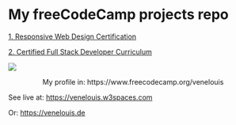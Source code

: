 # My freeCodeCamp projects repo

<p><a href="./1. Responsive Web Design Certification">1. Responsive Web Design Certification</a></p>
<p><a href="./2. Certified Full Stack Developer Curriculum">2. Certified Full Stack Developer Curriculum</a></p>

<img src="https://upload.wikimedia.org/wikipedia/commons/3/39/FreeCodeCamp_logo.png">

<p align="center">My profile in:  https://www.freecodecamp.org/venelouis</p>

See live at: https://venelouis.w3spaces.com 

Or: https://venelouis.de
